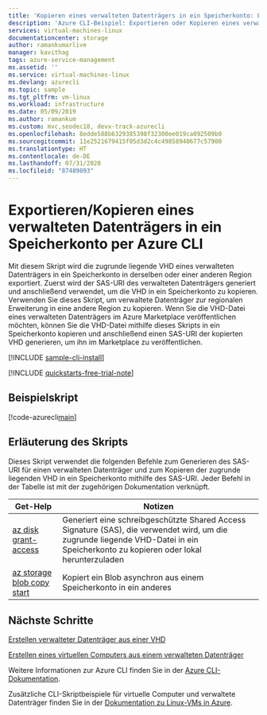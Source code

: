 ```yaml
---
title: 'Kopieren eines verwalteten Datenträgers in ein Speicherkonto: Linux-CLI-Beispiel'
description: 'Azure CLI-Beispiel: Exportieren oder Kopieren eines verwalteten Datenträgers in ein Speicherkonto'
services: virtual-machines-linux
documentationcenter: storage
author: ramankumarlive
manager: kavithag
tags: azure-service-management
ms.assetid: ''
ms.service: virtual-machines-linux
ms.devlang: azurecli
ms.topic: sample
ms.tgt_pltfrm: vm-linux
ms.workload: infrastructure
ms.date: 05/09/2019
ms.author: ramankum
ms.custom: mvc,seodec18, devx-track-azurecli
ms.openlocfilehash: 8edde588b6329385398f32300ee019ca092509b0
ms.sourcegitcommit: 11e2521679415f05d3d2c4c49858940677c57900
ms.translationtype: HT
ms.contentlocale: de-DE
ms.lasthandoff: 07/31/2020
ms.locfileid: "87489893"
---
```

# <a name="exportcopy-a-managed-disk-to-a-storage-account-using-the-azure-cli"></a>Exportieren/Kopieren eines verwalteten Datenträgers in ein Speicherkonto per Azure CLI

Mit diesem Skript wird die zugrunde liegende VHD eines verwalteten Datenträgers in ein Speicherkonto in derselben oder einer anderen Region exportiert. Zuerst wird der SAS-URI des verwalteten Datenträgers generiert und anschließend verwendet, um die VHD in ein Speicherkonto zu kopieren. Verwenden Sie dieses Skript, um verwaltete Datenträger zur regionalen Erweiterung in eine andere Region zu kopieren. Wenn Sie die VHD-Datei eines verwalteten Datenträgers im Azure Marketplace veröffentlichen möchten, können Sie die VHD-Datei mithilfe dieses Skripts in ein Speicherkonto kopieren und anschließend einen SAS-URI der kopierten VHD generieren, um ihn im Marketplace zu veröffentlichen.   


[!INCLUDE [sample-cli-install](../../../includes/sample-cli-install.md)]

[!INCLUDE [quickstarts-free-trial-note](../../../includes/quickstarts-free-trial-note.md)]

## <a name="sample-script"></a>Beispielskript

[!code-azurecli[main](../../../cli_scripts/virtual-machine/copy-managed-disks-vhd-to-storage-account/copy-managed-disks-vhd-to-storage-account.sh "Copy the VHD of a managed disk")]


## <a name="script-explanation"></a>Erläuterung des Skripts

Dieses Skript verwendet die folgenden Befehle zum Generieren des SAS-URI für einen verwalteten Datenträger und zum Kopieren der zugrunde liegenden VHD in ein Speicherkonto mithilfe des SAS-URI. Jeder Befehl in der Tabelle ist mit der zugehörigen Dokumentation verknüpft.

| Get-Help | Notizen |
|---|---|
| [az disk grant-access](/cli/azure/disk?view=azure-cli-latest#az-disk-grant-access) | Generiert eine schreibgeschützte Shared Access Signature (SAS), die verwendet wird, um die zugrunde liegende VHD-Datei in ein Speicherkonto zu kopieren oder lokal herunterzuladen  |
| [az storage blob copy start](/cli/azure/storage/blob/copy) | Kopiert ein Blob asynchron aus einem Speicherkonto in ein anderes |

## <a name="next-steps"></a>Nächste Schritte

[Erstellen verwalteter Datenträger aus einer VHD](virtual-machines-linux-cli-sample-create-managed-disk-from-vhd.md?toc=%2fcli%2fmodule%2ftoc.json)

[Erstellen eines virtuellen Computers aus einem verwalteten Datenträger](./virtual-machines-linux-cli-sample-create-vm-from-managed-os-disks.md?toc=%2fcli%2fmodule%2ftoc.json)

Weitere Informationen zur Azure CLI finden Sie in der [Azure CLI-Dokumentation](/cli/azure).

Zusätzliche CLI-Skriptbeispiele für virtuelle Computer und verwaltete Datenträger finden Sie in der [Dokumentation zu Linux-VMs in Azure](../linux/cli-samples.md?toc=%2fazure%2fvirtual-machines%2flinux%2ftoc.json).
